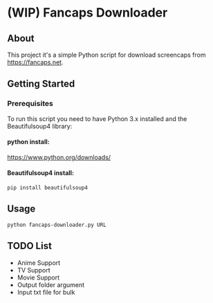 # (WIP) Fancaps Downloader

## About <a name = "about"></a>

This project it's a simple Python script for download screencaps from https://fancaps.net.

## Getting Started <a name = "getting_started"></a>

### Prerequisites

To run this script you need to have Python 3.x installed and the Beautifulsoup4 library:

#### python install: 
https://www.python.org/downloads/

#### Beautifulsoup4 install: 
```
pip install beautifulsoup4
```

## Usage <a name = "usage"></a>

```
python fancaps-downloader.py URL
```


## TODO List <a name = "todo_list"></a>
- Anime Support
- TV Support
- Movie Support
- Output folder argument
- Input txt file for bulk